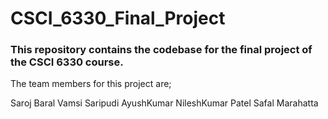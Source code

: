 # CSCI_6330_Final_Project

### This repository contains the codebase for the final project of the CSCI 6330 course.

The team members for this project are;

Saroj Baral
Vamsi Saripudi
AyushKumar NileshKumar Patel
Safal Marahatta
